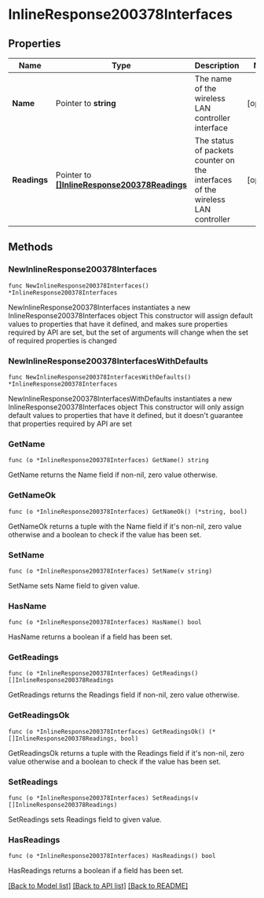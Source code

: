 # InlineResponse200378Interfaces

## Properties

Name | Type | Description | Notes
------------ | ------------- | ------------- | -------------
**Name** | Pointer to **string** | The name of the wireless LAN controller interface | [optional] 
**Readings** | Pointer to [**[]InlineResponse200378Readings**](InlineResponse200378Readings.md) | The status of packets counter on the interfaces of the wireless LAN controller | [optional] 

## Methods

### NewInlineResponse200378Interfaces

`func NewInlineResponse200378Interfaces() *InlineResponse200378Interfaces`

NewInlineResponse200378Interfaces instantiates a new InlineResponse200378Interfaces object
This constructor will assign default values to properties that have it defined,
and makes sure properties required by API are set, but the set of arguments
will change when the set of required properties is changed

### NewInlineResponse200378InterfacesWithDefaults

`func NewInlineResponse200378InterfacesWithDefaults() *InlineResponse200378Interfaces`

NewInlineResponse200378InterfacesWithDefaults instantiates a new InlineResponse200378Interfaces object
This constructor will only assign default values to properties that have it defined,
but it doesn't guarantee that properties required by API are set

### GetName

`func (o *InlineResponse200378Interfaces) GetName() string`

GetName returns the Name field if non-nil, zero value otherwise.

### GetNameOk

`func (o *InlineResponse200378Interfaces) GetNameOk() (*string, bool)`

GetNameOk returns a tuple with the Name field if it's non-nil, zero value otherwise
and a boolean to check if the value has been set.

### SetName

`func (o *InlineResponse200378Interfaces) SetName(v string)`

SetName sets Name field to given value.

### HasName

`func (o *InlineResponse200378Interfaces) HasName() bool`

HasName returns a boolean if a field has been set.

### GetReadings

`func (o *InlineResponse200378Interfaces) GetReadings() []InlineResponse200378Readings`

GetReadings returns the Readings field if non-nil, zero value otherwise.

### GetReadingsOk

`func (o *InlineResponse200378Interfaces) GetReadingsOk() (*[]InlineResponse200378Readings, bool)`

GetReadingsOk returns a tuple with the Readings field if it's non-nil, zero value otherwise
and a boolean to check if the value has been set.

### SetReadings

`func (o *InlineResponse200378Interfaces) SetReadings(v []InlineResponse200378Readings)`

SetReadings sets Readings field to given value.

### HasReadings

`func (o *InlineResponse200378Interfaces) HasReadings() bool`

HasReadings returns a boolean if a field has been set.


[[Back to Model list]](../README.md#documentation-for-models) [[Back to API list]](../README.md#documentation-for-api-endpoints) [[Back to README]](../README.md)


